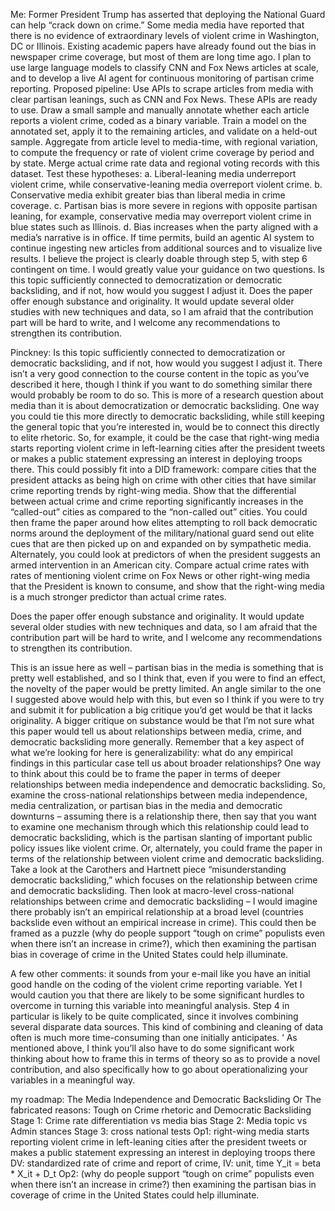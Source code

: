 Me:
Former President Trump has asserted that deploying the National Guard can help “crack down on crime.” Some media media have reported that there is no evidence of extraordinary levels of violent crime in Washington, DC or Illinois. Existing academic papers have already found out the bias in newspaper crime coverage, but most of them are long time ago. I plan to use large language models to classify CNN and Fox News articles at scale, and to develop a live AI agent for continuous monitoring of partisan crime reporting.
Proposed pipeline:
Use APIs to scrape articles from media with clear partisan leanings, such as CNN and Fox News. These APIs are ready to use.
Draw a small sample and manually annotate whether each article reports a violent crime, coded as a binary variable.
Train a model on the annotated set, apply it to the remaining articles, and validate on a held-out sample.
Aggregate from article level to media-time, with regional variation, to compute the frequency or rate of violent crime coverage by period and by state. Merge actual crime rate data and regional voting records with this dataset.
Test these hypotheses:
a. Liberal-leaning media underreport violent crime, while conservative-leaning media overreport violent crime.
b. Conservative media exhibit greater bias than liberal media in crime coverage.
c. Partisan bias is more severe in regions with opposite partisan leaning, for example, conservative media may overreport violent crime in blue states such as Illinois.
d. Bias increases when the party aligned with a media’s narrative is in office.
If time permits, build an agentic AI system to continue ingesting new articles from additional sources and to visualize live results.
I believe the project is clearly doable through step 5, with step 6 contingent on time. I would greatly value your guidance on two questions.
Is this topic sufficiently connected to democratization or democratic backsliding, and if not, how would you suggest I adjust it.
Does the paper offer enough substance and originality. It would update several older studies with new techniques and data, so I am afraid that the contribution part will be hard to write, and I welcome any recommendations to strengthen its contribution.

Pinckney:
Is this topic sufficiently connected to democratization or democratic backsliding, and if not, how would you suggest I adjust it.
There isn’t a very good connection to the course content in the topic as you’ve described it here, though I think if you want to do something similar there would probably be room to do so. This is more of a research question about media than it is about democratization or democratic backsliding.
One way you could tie this more directly to democratic backsliding, while still keeping the general topic that you’re interested in, would be to connect this directly to elite rhetoric. So, for example, it could be the case that right-wing media starts reporting violent crime in left-learning cities after the president tweets or makes a public statement expressing an interest in deploying troops there. This could possibly fit into a DID framework: compare cities that the president attacks as being high on crime with other cities that have similar crime reporting trends by right-wing media. Show that the differential between actual crime and crime reporting significantly increases in the “called-out” cities as compared to the “non-called out” cities.
You could then frame the paper around how elites attempting to roll back democratic norms around the deployment of the military/national guard send out elite cues that are then picked up on and expanded on by sympathetic media.
Alternately, you could look at predictors of when the president suggests an armed intervention in an American city. Compare actual crime rates with rates of mentioning violent crime on Fox News or other right-wing media that the President is known to consume, and show that the right-wing media is a much stronger predictor than actual crime rates.
 
Does the paper offer enough substance and originality. It would update several older studies with new techniques and data, so I am afraid that the contribution part will be hard to write, and I welcome any recommendations to strengthen its contribution.

This is an issue here as well – partisan bias in the media is something that is pretty well established, and so I think that, even if you were to find an effect, the novelty of the paper would be pretty limited. An angle similar to the one I suggested above would help with this, but even so I think if you were to try and submit it for publication a big critique you’d get would be that it lacks originality.
A bigger critique on substance would be that I’m not sure what this paper would tell us about relationships between media, crime, and democratic backsliding more generally. Remember that a key aspect of what we’re looking for here is generalizability: what do any empirical findings in this particular case tell us about broader relationships? 
One way to think about this could be to frame the paper in terms of deeper relationships between media independence and democratic backsliding. So, examine the cross-national relationships between media independence, media centralization, or partisan bias in the media and democratic downturns – assuming there is a relationship there, then say that you want to examine one mechanism through which this relationship could lead to democratic backsliding, which is the partisan slanting of important public policy issues like violent crime.
Or, alternately, you could frame the paper in terms of the relationship between violent crime and democratic backsliding. Take a look at the Carothers and Hartnett piece “misunderstanding democratic backsliding,” which focuses on the relationship between crime and democratic backsliding. Then look at macro-level cross-national relationships between crime and democratic backsliding – I would imagine there probably isn’t an empirical relationship at a broad level (countries backslide even without an empirical increase in crime). This could then be framed as a puzzle (why do people support “tough on crime” populists even when there isn’t an increase in crime?), which then examining the partisan bias in coverage of crime in the United States could help illuminate.
 
A few other comments: it sounds from your e-mail like you have an initial good handle on the coding of the violent crime reporting variable. Yet I would caution you that there are likely to be some significant hurdles to overcome in turning this variable into meaningful analysis. Step 4 in particular is likely to be quite complicated, since it involves combining several disparate data sources. This kind of combining and cleaning of data often is much more time-consuming than one initially anticipates. ‘
As mentioned above, I think you’ll also have to do some significant work thinking about how to frame this in terms of theory so as to provide a novel contribution, and also specifically how to go about operationalizing your variables in a meaningful way.
 

my roadmap:
The Media Independence and Democratic Backsliding
Or
The fabricated reasons:
Tough on Crime rhetoric and Democratic Backsliding
Stage 1: Crime rate differentiation vs media bias
Stage 2: Media topic vs Admin stances
Stage 3: cross national tests
Op1:
right-wing media starts reporting violent crime in left-leaning cities after the president tweets or makes a public statement expressing an interest in deploying troops there
DV: standardized rate of crime and report of crime, IV: unit, time
Y_it = beta * X_it + D_t
Op2:
(why do people support “tough on crime” populists even when there isn’t an increase in
crime?) then examining the partisan bias in coverage of crime in the United States could help illuminate.
